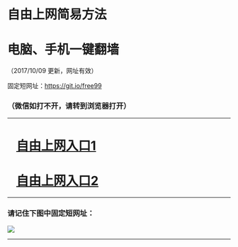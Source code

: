 ﻿# 自由上网简易方法

# 电脑、手机一键翻墙

（2017/10/09 更新，网址有效）

固定短网址：https://git.io/free99

### （微信如打不开，请转到浏览器打开）


***





# &nbsp;&nbsp; <a href="http://ft694423571.fwq-tz-1001.info/fwqtz01.html?t=10090011587 " target="_blank">自由上网入口1</a>
# &nbsp;&nbsp; <a href="http://ft1554714151.fwq-tz-1002.info/fwqtz02.html?t=100900119022 " target="_blank">自由上网入口2</a>
***

### 请记住下图中固定短网址：

<img src="https://s3-us-west-2.amazonaws.com/fwq-1001/yjfq-20170905okok.png" /> 


***

